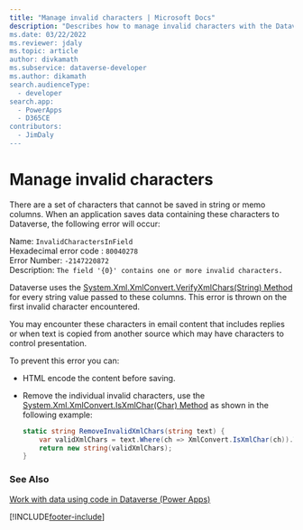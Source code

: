 ```yaml
---
title: "Manage invalid characters | Microsoft Docs"
description: "Describes how to manage invalid characters with the Dataverse API. Only allowed characters can be used or an error is thrown.
ms.date: 03/22/2022
ms.reviewer: jdaly
ms.topic: article
author: divkamath
ms.subservice: dataverse-developer
ms.author: dikamath
search.audienceType: 
  - developer
search.app: 
  - PowerApps
  - D365CE
contributors:
  - JimDaly
---
```


# Manage invalid characters

There are a set of characters that cannot be saved in string or memo columns. When an application saves data containing these characters to Dataverse, the following error will occur:

Name: `InvalidCharactersInField`<br />
Hexadecimal error code : `80040278`<br />
Error Number: `-2147220872`<br />
Description: `The field '{0}' contains one or more invalid characters.`<br />

Dataverse uses the [System.Xml.XmlConvert.VerifyXmlChars(String) Method](/dotnet/api/system.xml.xmlconvert.verifyxmlchars) for every string value passed to these columns. This error is thrown on the first invalid character encountered.

You may encounter these characters in email content that includes replies or when text is copied from another source which may have characters to control presentation.

To prevent this error you can:

- HTML encode the content before saving.

- Remove the individual invalid characters, use the [System.Xml.XmlConvert.IsXmlChar(Char) Method](/dotnet/api/system.xml.xmlconvert.isxmlchar) as shown in the following example:

  ```csharp
  static string RemoveInvalidXmlChars(string text) {
      var validXmlChars = text.Where(ch => XmlConvert.IsXmlChar(ch)).ToArray();
      return new string(validXmlChars);
  }
  ```


### See Also

[Work with data using code in Dataverse (Power Apps)](../../work-with-data.md)<br />

[!INCLUDE[footer-include](../../../../includes/footer-banner.md)]

